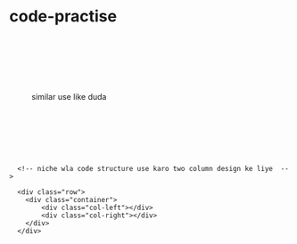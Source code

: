 # code-practise

  <style>
    .row {
      padding: 100px 40px;
    }

    .col {
      padding: 0px 15px;
    }

    .max-w {
      max-width: 1170px;
      margin: 0px auto;
    }

  </style>
  <body>
    <div id="jo tum bana reho uska naam like header ,hero, txt-media , cta , pods , footer ">
      <div class="max-w"> 
      <!-- // ye content ko 1170px ke ander rakhne ke liye hai div  -->
      <div class="row"> similar use like duda 
        <div class="col"></div>        <!-- similar use for single column design -->
    </div>

    




      <!-- niche wla code structure use karo two column design ke liye  -->

      <div class="row">
        <div class="container">
            <div class="col-left"></div>
            <div class="col-right"></div>
        </div>
      </div>
    
  </body>
  </html>
